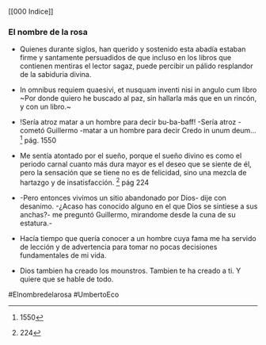 [[000 Indice]] 

### El nombre de la rosa

+ Quienes durante siglos, han querido y sostenido esta abadía estaban firme y santamente persuadidos de que incluso en los libros que contienen mentiras el lector sagaz, puede percibir un pálido resplandor de la sabiduria divina.

+ In omnibus requiem quaesivi, et nusquam inventi nisi in angulo cum libro
~Por donde quiero he buscado al paz, sin hallarla más que en un rincón, y con un libro.~

+ !Sería atroz matar a un hombre para decir bu-ba-baff!
	-Sería atroz - cometó Guillermo -matar a un hombre para decir Credo in unum deum... [^1]
pág. 1550

+ Me sentía atontado por el sueño, porque el sueño divino es como el periodo carnal cuanto más dura mayor es el deseo que se siente de él, pero la sensación que se tiene no es de felicidad, sino una mezcla de hartazgo y de insatisfacción. [^2] 
pág 224

+ -Pero entonces vivimos un sitio abandonado por Dios- dije con desanimo.
	-¿Acaso has conocido alguno en el que Dios se sintiese a sus anchas?- me preguntó Guillermo, mirandome desde la cuna de su estatura.-

+ Hacía tiempo que quería conocer a un hombre cuya fama me ha servido de lección y de advertencia para tomar no pocas decisiones fundamentales de mi vida.
 
+ Dios tambien ha creado los mounstros. Tambien te ha creado a ti. Y quiere que se hable de todo.


 #Elnombredelarosa #UmbertoEco 
 
 [^1]: 1550
 [^2]: 224